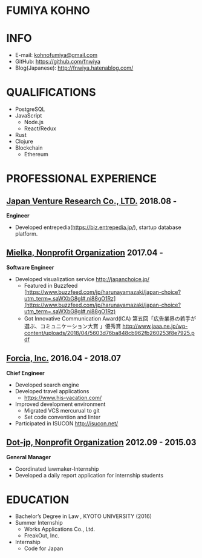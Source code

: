 FUMIYA KOHNO
===

INFO
===
- E-mail: kohnofumiya@gmail.com
- GitHub: https://github.com/fnwiya
- Blog(Japanese): http://fnwiya.hatenablog.com/


QUALIFICATIONS
===
- PostgreSQL
- JavaScript
  - Node.js
  - React/Redux
- Rust
- Clojure
- Blockchain
  - Ethereum

PROFESSIONAL EXPERIENCE
===
[Japan Venture Research Co., LTD.](http://jvr.jp/) 2018.08 -
---
**Engineer**
  
- Developed entrepedia(https://biz.entrepedia.jp/), startup database platform.


[Mielka, Nonprofit Organization](mielka.org) 2017.04 -
---
**Software Engineer**

- Developed visualization service http://japanchoice.jp/
  - Featured in Buzzfeed [https://www.buzzfeed.com/jp/harunayamazaki/japan-choice?utm_term=.saWXbG8gl#.ni88gO1Rz](https://www.buzzfeed.com/jp/harunayamazaki/japan-choice?utm_term=.saWXbG8gl#.ni88gO1Rz)
  - Got Innovative Communication Award(ICA) 第五回「広告業界の若手が選ぶ、コミュニケーション大賞 」優秀賞 http://www.jaaa.ne.jp/wp-content/uploads/2018/04/5603d76ba848cb962fb260253f8e7925.pdf


[Forcia, Inc.](http://www.forcia.com/) 2016.04 - 2018.07
---
**Chief Engineer**
  
- Developed search engine
- Developed travel applications
  - https://www.his-vacation.com/
- Improved development environment
  - Migrated VCS mercurual to git
  - Set code convention and linter
- Participated in ISUCON http://isucon.net/


[Dot-jp, Nonprofit Organization](http://www.dot-jp.or.jp/) 2012.09 - 2015.03
---
**General Manager**

- Coordinated lawmaker-Internship
- Developed a daily report application for internship students


EDUCATION
===
- Bachelor’s Degree in Law , KYOTO UNIVERSITY (2016)
- Summer Internship
  - Works Applications Co., Ltd.
  - FreakOut, Inc.
- Internship
  - Code for Japan
